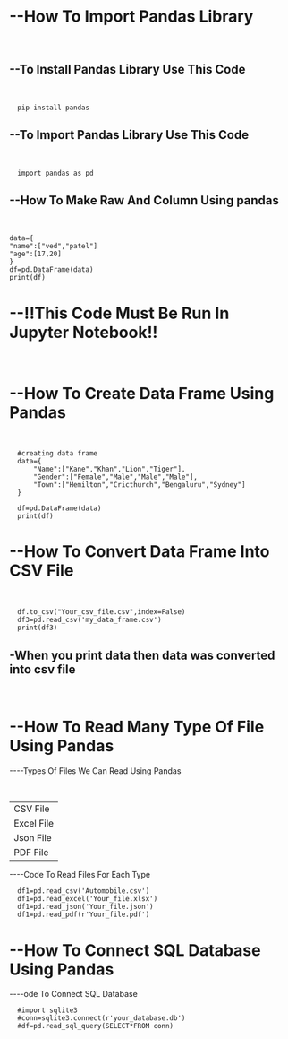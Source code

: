 <h1>--How To Import Pandas Library</h1><br>
<h2>--To Install Pandas Library Use This Code </h2><br>

      pip install pandas
<h2>--To Import Pandas Library Use This Code </h2><br>

      import pandas as pd

<h2>--How To Make Raw And Column Using pandas</h2><br>

    data={
    "name":["ved","patel"]
    "age":[17,20]
    }
    df=pd.DataFrame(data)
    print(df)

<h1>--!!This Code Must Be Run In Jupyter Notebook!!</h1><br>
<h1>--How To Create Data Frame Using Pandas<br></h1><br>

      #creating data frame
      data={
          "Name":["Kane","Khan","Lion","Tiger"],
          "Gender":["Female","Male","Male","Male"],
          "Town":["Hemilton","Cricthurch","Bengaluru","Sydney"]
      }

      df=pd.DataFrame(data)
      print(df)
<h1>--How To Convert Data Frame Into CSV File<br></h1><br>

      df.to_csv("Your_csv_file.csv",index=False)
      df3=pd.read_csv('my_data_frame.csv')
      print(df3)
<h2>-When you print data then data was converted into csv file</h2><br>
<h1>--How To Read Many Type Of File Using Pandas</h1>
<p>----Types Of Files We Can Read Using Pandas</p><br>
<table>
<tr>
<tr><td>CSV File<br> </td></tr>
<tr><td>Excel File<br> </td></tr>
<tr><td> Json File<br> </td></tr>
<tr><td> PDF File<br> </td></tr>

</tr>
</table>
<p>----Code To Read Files For Each Type</p>

      df1=pd.read_csv('Automobile.csv')
      df1=pd.read_excel('Your_file.xlsx')
      df1=pd.read_json('Your_file.json')
      df1=pd.read_pdf(r'Your_file.pdf')
<h1>--How To Connect SQL Database Using Pandas<br></h1>
<p>----ode To Connect SQL Database</p>
                  
      #import sqlite3
      #conn=sqlite3.connect(r'your_database.db')
      #df=pd.read_sql_query(SELECT*FROM conn)
